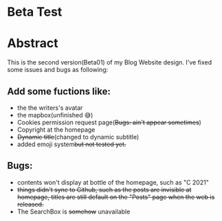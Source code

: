 # Beta Test

# Abstract
This is the second version(Beta01) of my Blog Website design. I've fixed some issues and bugs as following:
## Add some fuctions like:
 - the the writers's avatar
 - the mapbox(unfinished :sweat_smile:)
 - Cookies permission request page(~~Bugs: ain't appear sometimes~~)
 - Copyright at the homepage
 - ~~Dynamic title~~(changed to dynamic subtitle)
 - added emoji system~~but not tested yet.~~
## Bugs:
 - contents won't display at bottle of the homepage, such as "C 2021"
 - ~~things didn't sync to Github, such as the posts are invisible at homepage, titles are still default on the "Posts" page when the web is released.~~
 - The SearchBox is ~~somehow~~ unavailable
 

